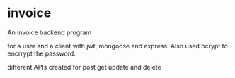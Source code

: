 # invoice

An invoice backend program

for a user and a client with jwt, mongoose and express. Also used bcrypt to encrrypt the password.

different APIs created for post get update and delete

